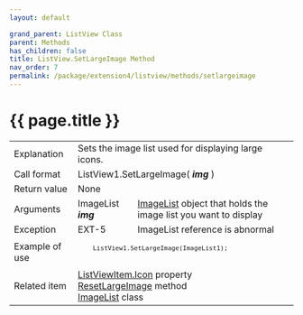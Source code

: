 ```yaml
---
layout: default

grand_parent: ListView Class
parent: Methods
has_children: false
title: ListView.SetLargeImage Method
nav_order: 7
permalink: /package/extension4/listview/methods/setlargeimage
---
```

# {{ page.title }}

<table>
  <tr>
    <td>Explanation</td>
    <td colspan="2">Sets the image list used for displaying large icons.</td>
  </tr>
  <tr>
    <td>Call format</td>
    <td colspan="2">ListView1.SetLargeImage( <b><i>img</i></b> )</td>
  </tr>
  <tr>
    <td>Return value</td>
    <td colspan="2">None</td>
  </tr>  
  <tr>
    <td>Arguments</td>
    <td>ImageList <b><i>img</i></b></td>
    <td><a href="/package/extension-4/imagelist">ImageList</a> object that holds the image list you want to display</td>
  </tr>
  <tr>
    <td>Exception</td>
    <td>EXT-5</td>
    <td>ImageList reference is abnormal</td>
  </tr>
  <tr>
    <td>Example of use</td>
    <td colspan="2"><code><pre>
    ListView1.SetLargeImage(ImageList1);
    </pre></code></td>
  </tr>
  <tr>
    <td>Related item</td>
    <td colspan="2"><a href="/package/extension4/listviewitem/properties/icon">ListViewItem.Icon</a> property<br><a href="/package/extension4/listview/methods/resetlargeimage">ResetLargeImage</a> method<br><a href="/package/extension4/imagelist">ImageList</a> class</td>
  </tr>
</table>